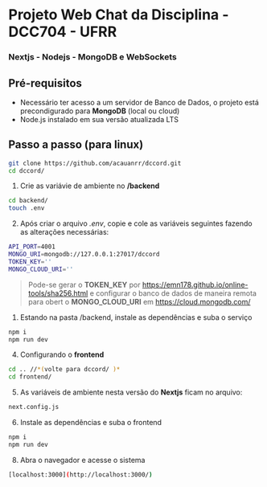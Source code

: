 # Projeto Web Chat da Disciplina - DCC704 - UFRR

### Nextjs - Nodejs - MongoDB e WebSockets

## Pré-requisitos

- Necessário ter acesso a um servidor de Banco de Dados, o projeto está precondigurado para **MongoDB** (local ou cloud)
- Node.js instalado em sua versão atualizada LTS

## Passo a passo (para linux)

```bash
git clone https://github.com/acauanrr/dccord.git
cd dccord/
```

1. Crie as variávie de ambiente no **/backend**

```bash
cd backend/
touch .env
```

2. Após criar o arquivo _.env_, copie e cole as variáveis seguintes fazendo as alterações necessárias:

```bash
API_PORT=4001
MONGO_URI=mongodb://127.0.0.1:27017/dccord
TOKEN_KEY=''
MONGO_CLOUD_URI=''
```

> Pode-se gerar o **TOKEN_KEY** por <https://emn178.github.io/online-tools/sha256.html>
> e configurar o banco de dados de maneira remota para obert o **MONGO_CLOUD_URI** em <https://cloud.mongodb.com/>

1. Estando na pasta /backend, instale as dependências e suba o serviço

```bash
npm i
npm run dev
```

4. Configurando o **frontend**

```bash
cd .. //*(volte para dccord/ )*
cd frontend/
```

5.  As variáveis de ambiente nesta versão do **Nextjs** ficam no arquivo:

```bash
next.config.js
```

6. Instale as dependências e suba o frontend

```bash
npm i
npm run dev
```

8.  Abra o navegador e acesse o sistema

```bash
[localhost:3000](http://localhost:3000/)
```